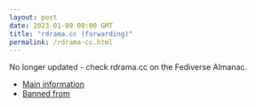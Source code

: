 ```yaml
---
layout: post
date: 2023-01-09 00:00 GMT
title: "rdrama.cc (forwarding)"
permalink: /rdrama-cc.html
---
```


No longer updated - check rdrama.cc on the Fediverse Almanac.

* [Main information](https://www.fediversealmanac.com/api/v1/instances/rdrama.cc)
* [Banned from](https://www.fediversealmanac.com/api/v1/instances/rdrama.cc/banned_from)


